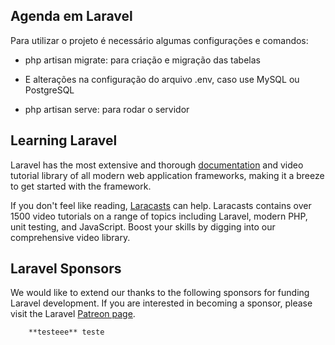 ## <h2 >Agenda em Laravel

Para utilizar o projeto é necessário algumas configurações e comandos:

- php artisan migrate: para criação e migração das tabelas

- E alterações na configuração do arquivo .env, caso use MySQL ou PostgreSQL

- php artisan serve: para rodar o servidor


## Learning Laravel

Laravel has the most extensive and thorough [documentation](https://laravel.com/docs) and video tutorial library of all modern web application frameworks, making it a breeze to get started with the framework.

If you don't feel like reading, [Laracasts](https://laracasts.com) can help. Laracasts contains over 1500 video tutorials on a range of topics including Laravel, modern PHP, unit testing, and JavaScript. Boost your skills by digging into our comprehensive video library.

## Laravel Sponsors

We would like to extend our thanks to the following sponsors for funding Laravel development. If you are interested in becoming a sponsor, please visit the Laravel [Patreon page](https://patreon.com/taylorotwell).
``` diff
    **testeee** teste
```
